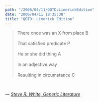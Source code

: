 ```yaml
---
path: "/2006/04/11/QOTD:LimerickEdition" 
date: "2006/04/11 18:35:38" 
title: "QOTD: Limerick Edition" 
---
```

<blockquote><p>There once was an X from place B<br /><br>That satisfied predicate P<br /><br>He or she did thing A<br /><br>In an adjective way<br /><br>Resulting in circumstance C </p></blockquote><br><p>&#8212; <a href="http://www.stevewhite.org/stuff/GenericLiterature.html"><cite>Steve R. White, Generic Literature</cite></a></p>